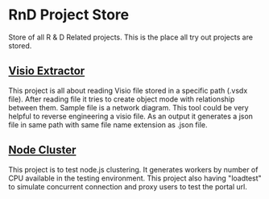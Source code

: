 # RnD Project Store
Store of all R &amp; D Related projects. This is the place all try out projects are stored.

## [Visio Extractor](https://github.com/himadri-repo/RnD101/tree/master/VisioFileExtractor)
This project is all about reading Visio file stored in a specific path (.vsdx file). After reading file it tries to create object mode with relationship between them. Sample file is a network diagram. This tool could be very helpful to reverse engineering a visio file. As an output it generates a json file in same path with same file name extension as .json file.

## [Node Cluster](https://github.com/himadri-repo/RnD101/tree/master/nodecluster)
This project is to test node.js clustering. It generates workers by number of CPU available in the testing environment. This project also having "loadtest" to simulate concurrent connection and proxy users to test the portal url.

